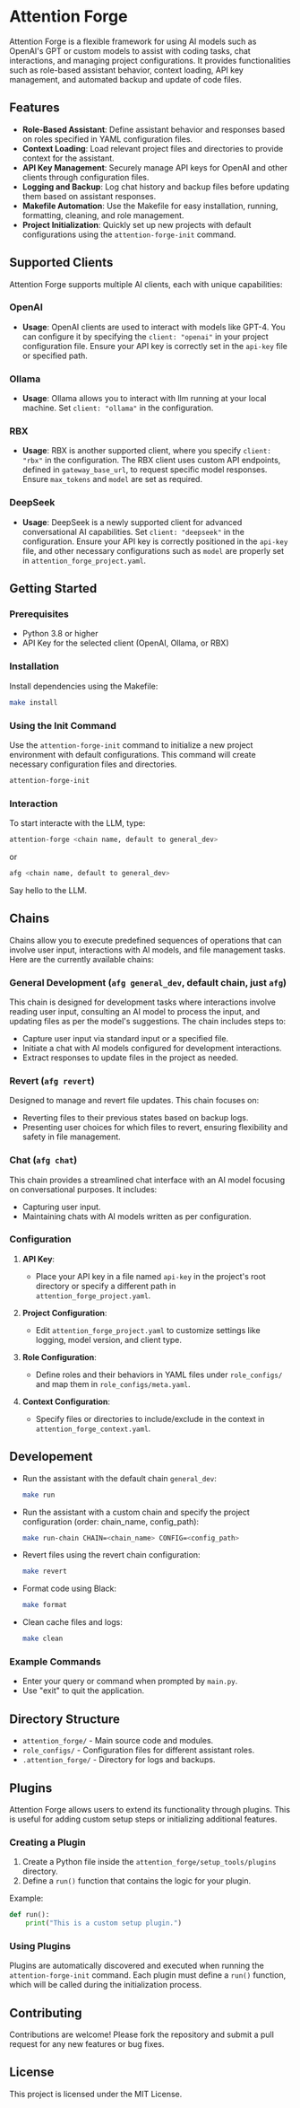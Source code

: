 # Attention Forge

Attention Forge is a flexible framework for using AI models such as OpenAI's GPT or custom models to assist with coding tasks, chat interactions, and managing project configurations. It provides functionalities such as role-based assistant behavior, context loading, API key management, and automated backup and update of code files.

## Features

- **Role-Based Assistant**: Define assistant behavior and responses based on roles specified in YAML configuration files.
- **Context Loading**: Load relevant project files and directories to provide context for the assistant.
- **API Key Management**: Securely manage API keys for OpenAI and other clients through configuration files.
- **Logging and Backup**: Log chat history and backup files before updating them based on assistant responses.
- **Makefile Automation**: Use the Makefile for easy installation, running, formatting, cleaning, and role management.
- **Project Initialization**: Quickly set up new projects with default configurations using the `attention-forge-init` command.

## Supported Clients

Attention Forge supports multiple AI clients, each with unique capabilities:

### OpenAI
- **Usage**:
  OpenAI clients are used to interact with models like GPT-4. You can configure it by specifying the `client: "openai"` in your project configuration file. Ensure your API key is correctly set in the `api-key` file or specified path.

### Ollama
- **Usage**:
  Ollama allows you to interact with llm running at your local machine. Set `client: "ollama"` in the configuration.

### RBX
- **Usage**:
  RBX is another supported client, where you specify `client: "rbx"` in the configuration. The RBX client uses custom API endpoints, defined in `gateway_base_url`, to request specific model responses. Ensure `max_tokens` and `model` are set as required.

### DeepSeek
- **Usage**:
  DeepSeek is a newly supported client for advanced conversational AI capabilities. Set `client: "deepseek"` in the configuration. Ensure your API key is correctly positioned in the `api-key` file, and other necessary configurations such as `model` are properly set in `attention_forge_project.yaml`.

## Getting Started

### Prerequisites

- Python 3.8 or higher
- API Key for the selected client (OpenAI, Ollama, or RBX)

### Installation

Install dependencies using the Makefile:

```bash
make install
```

### Using the Init Command

Use the `attention-forge-init` command to initialize a new project environment with default configurations. This command will create necessary configuration files and directories.

```bash
attention-forge-init
```

### Interaction

To start interacte with the LLM, type:

```bash
attention-forge <chain name, default to general_dev>
```

or

```bash
afg <chain name, default to general_dev>
```

Say hello to the LLM.

## Chains

Chains allow you to execute predefined sequences of operations that can involve user input, interactions with AI models, and file management tasks. Here are the currently available chains:

### General Development (`afg general_dev`, default chain, just `afg`)
This chain is designed for development tasks where interactions involve reading user input, consulting an AI model to process the input, and updating files as per the model's suggestions. The chain includes steps to:
- Capture user input via standard input or a specified file.
- Initiate a chat with AI models configured for development interactions.
- Extract responses to update files in the project as needed.

### Revert (`afg revert`)
Designed to manage and revert file updates. This chain focuses on:
- Reverting files to their previous states based on backup logs.
- Presenting user choices for which files to revert, ensuring flexibility and safety in file management.

### Chat (`afg chat`)
This chain provides a streamlined chat interface with an AI model focusing on conversational purposes. It includes:
- Capturing user input.
- Maintaining chats with AI models written as per configuration.

### Configuration

1. **API Key**:
   - Place your API key in a file named `api-key` in the project's root directory or specify a different path in `attention_forge_project.yaml`.

2. **Project Configuration**:
   - Edit `attention_forge_project.yaml` to customize settings like logging, model version, and client type.

3. **Role Configuration**:
   - Define roles and their behaviors in YAML files under `role_configs/` and map them in `role_configs/meta.yaml`.

4. **Context Configuration**:
   - Specify files or directories to include/exclude in the context in `attention_forge_context.yaml`.

## Developement

- Run the assistant with the default chain `general_dev`:
  ```bash
  make run
  ```

- Run the assistant with a custom chain and specify the project configuration (order: chain_name, config_path):
  ```bash
  make run-chain CHAIN=<chain_name> CONFIG=<config_path>
  ```

- Revert files using the revert chain configuration:
  ```bash
  make revert
  ```

- Format code using Black:
  ```bash
  make format
  ```

- Clean cache files and logs:
  ```bash
  make clean
  ```

### Example Commands

- Enter your query or command when prompted by `main.py`.
- Use "exit" to quit the application.

## Directory Structure

- `attention_forge/` - Main source code and modules.
- `role_configs/` - Configuration files for different assistant roles.
- `.attention_forge/` - Directory for logs and backups.

## Plugins

Attention Forge allows users to extend its functionality through plugins. This is useful for adding custom setup steps or initializing additional features.

### Creating a Plugin

1. Create a Python file inside the `attention_forge/setup_tools/plugins` directory.
2. Define a `run()` function that contains the logic for your plugin.

Example:

```python
def run():
    print("This is a custom setup plugin.")
```

### Using Plugins

Plugins are automatically discovered and executed when running the `attention-forge-init` command. Each plugin must define a `run()` function, which will be called during the initialization process.

## Contributing

Contributions are welcome! Please fork the repository and submit a pull request for any new features or bug fixes.

## License

This project is licensed under the MIT License.